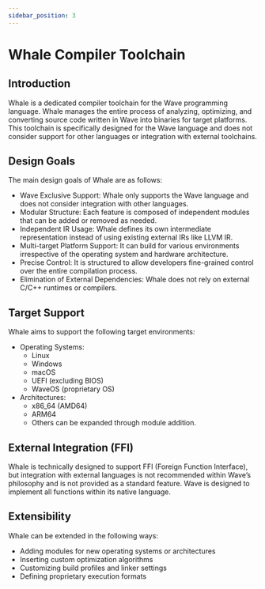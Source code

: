 ```yaml
---
sidebar_position: 3
---
```


# Whale Compiler Toolchain

## Introduction

Whale is a dedicated compiler toolchain for the Wave programming language.
Whale manages the entire process of analyzing, optimizing, and converting source code written in Wave into binaries for target platforms.
This toolchain is specifically designed for the Wave language and does not consider support for other languages or integration with external toolchains.

## Design Goals

The main design goals of Whale are as follows:

- Wave Exclusive Support: Whale only supports the Wave language and does not consider integration with other languages.
- Modular Structure: Each feature is composed of independent modules that can be added or removed as needed.
- Independent IR Usage: Whale defines its own intermediate representation instead of using existing external IRs like LLVM IR.
- Multi-target Platform Support: It can build for various environments irrespective of the operating system and hardware architecture.
- Precise Control: It is structured to allow developers fine-grained control over the entire compilation process.
- Elimination of External Dependencies: Whale does not rely on external C/C++ runtimes or compilers.

## Target Support

Whale aims to support the following target environments:

- Operating Systems:
    - Linux
    - Windows
    - macOS
    - UEFI (excluding BIOS)
    - WaveOS (proprietary OS)
- Architectures:
    - x86_64 (AMD64)
    - ARM64
    - Others can be expanded through module addition.

## External Integration (FFI)

Whale is technically designed to support FFI (Foreign Function Interface), but integration with external languages is not recommended within Wave’s philosophy and is not provided as a standard feature.
Wave is designed to implement all functions within its native language.

## Extensibility

Whale can be extended in the following ways:

- Adding modules for new operating systems or architectures
- Inserting custom optimization algorithms
- Customizing build profiles and linker settings
- Defining proprietary execution formats